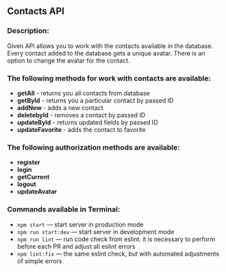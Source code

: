 ## Contacts API

### Description:

Given API allows you to work with the contacts available in the database.
Every contact added to the database gets a unique avatar.
There is an option to change the avatar for the contact.

### The following methods for work with contacts are available:

- **getAll** - returns you all contacts from database
- **getById** - returns you a particular contact by passed ID
- **addNew** - adds a new contact
- **deletebyId** - removes a contact by passed ID
- **updateById** - returns updated fields by passed ID
- **updateFavorite** - adds the contact to favorite

### The following authorization methods are available:

- **register**
- **login**
- **getCurrent**
- **logout**
- **updateAvatar**

### Commands available in Terminal:

- `npm start` &mdash; start server in production mode
- `npm run start:dev` &mdash; start server in development mode
- `npm run lint` &mdash; run code check from eslint. it is necessary to perform before each PR and adjust all eslint errors
- `npm lint:fix` &mdash; the same eslint check, but with automated adjustments of simple errors
